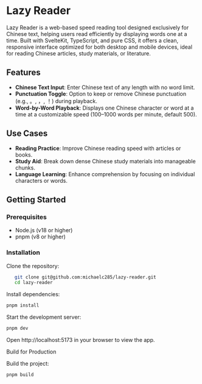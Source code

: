 # Lazy Reader

Lazy Reader is a web-based speed reading tool designed exclusively for Chinese text, helping users read efficiently by displaying words one at a time. Built with SvelteKit, TypeScript, and pure CSS, it offers a clean, responsive interface optimized for both desktop and mobile devices, ideal for reading Chinese articles, study materials, or literature.

## Features

- **Chinese Text Input**: Enter Chinese text of any length with no word limit.
- **Punctuation Toggle**: Option to keep or remove Chinese punctuation (e.g., 。, ，, ！) during playback.
- **Word-by-Word Playback**: Displays one Chinese character or word at a time at a customizable speed (100–1000 words per minute, default 500).

## Use Cases

- **Reading Practice**: Improve Chinese reading speed with articles or books.
- **Study Aid**: Break down dense Chinese study materials into manageable chunks.
- **Language Learning**: Enhance comprehension by focusing on individual characters or words.

## Getting Started

### Prerequisites

- Node.js (v18 or higher)
- pnpm (v8 or higher)

### Installation

Clone the repository:
```bash
   git clone git@github.com:michaelc285/lazy-reader.git
   cd lazy-reader
```

Install dependencies:
```bash
pnpm install
```

Start the development server:
```bash
pnpm dev
```

Open http://localhost:5173 in your browser to view the app.


Build for Production

Build the project:
```bash
pnpm build
```